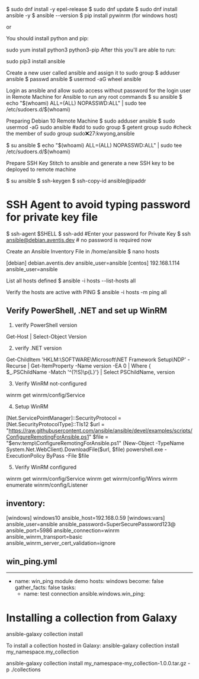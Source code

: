 $ sudo dnf install -y epel-release
$ sudo dnf update
$ sudo dnf install ansible -y
$ ansible --version
$ pip install pywinrm (for windows host)

or 

You should install python and pip:

sudo yum install python3 python3-pip
After this you'll are able to run:

sudo pip3 install ansible


Create a new user called ansible and assign it to sudo group
$ adduser ansible
 $ passwd ansible
 $ usermod -aG wheel ansible
 
Login as ansible and allow sudo access without password for the login user in Remote Machine for Ansible to run any root commands
$ su ansible
$ echo "$(whoami) ALL=(ALL) NOPASSWD:ALL" | sudo tee /etc/sudoers.d/$(whoami)

Preparing Debian 10 Remote Machine
$ sudo adduser ansible
$ sudo usermod -aG sudo ansible #add to sudo group
$ getent group sudo #check the member of sudo group
sudo:x:27:kwyong,ansible

$ su ansible
$ echo "$(whoami) ALL=(ALL) NOPASSWD:ALL" | sudo tee /etc/sudoers.d/$(whoami)

Prepare SSH Key
Stitch to ansible and generate a new SSH key to be deployed to remote machine

$ su ansible
$ ssh-keygen
$ ssh-copy-id ansible@ipaddr

# SSH Agent to avoid typing password for private key file
$ ssh-agent $SHELL
$ ssh-add #Enter your password for Private Key
$ ssh ansible@debian.aventis.dev # no password is required now


Create an Ansible Inventory File in /home/ansible
$ nano hosts

[debian]
debian.aventis.dev ansible_user=ansible
[centos]
192.168.1.114 ansible_user=ansible

List all hosts defined
$ ansible -i hosts --list-hosts all

Verify the hosts are active with PING
$ ansible -i hosts -m ping all


Verify PowerShell, .NET and set up WinRM
-----------------------------------------

1. verify PowerShell version

Get-Host | Select-Object Version

2. verify .NET version

Get-ChildItem 'HKLM:\SOFTWARE\Microsoft\NET Framework Setup\NDP' -Recurse | Get-ItemProperty -Name version -EA 0 | Where { $_.PSChildName -Match '^(?!S)\p{L}'} | Select PSChildName, version

3. Verify WinRM not-configured

winrm get winrm/config/Service

4. Setup WinRM

[Net.ServicePointManager]::SecurityProtocol = [Net.SecurityProtocolType]::Tls12
$url = "https://raw.githubusercontent.com/ansible/ansible/devel/examples/scripts/ConfigureRemotingForAnsible.ps1"
$file = "$env:temp\ConfigureRemotingForAnsible.ps1"
(New-Object -TypeName System.Net.WebClient).DownloadFile($url, $file)
powershell.exe -ExecutionPolicy ByPass -File $file

5. Verify WinRM configured

winrm get winrm/config/Service
winrm get winrm/config/Winrs
winrm enumerate winrm/config/Listener


inventory:
------------

[windows]
windows10 ansible_host=192.168.0.59
[windows:vars]
ansible_user=ansible
ansible_password=SuperSecurePassword123@
ansible_port=5986
ansible_connection=winrm
ansible_winrm_transport=basic
ansible_winrm_server_cert_validation=ignore


win_ping.yml
------------
---
- name: win_ping module demo
  hosts: windows
  become: false
  gather_facts: false
  tasks:
    - name: test connection
      ansible.windows.win_ping:


Installing a collection from Galaxy
======================================

ansible-galaxy collection install

To install a collection hosted in Galaxy: ansible-galaxy collection install my_namespace.my_collection

ansible-galaxy collection install my_namespace-my_collection-1.0.0.tar.gz -p ./collections